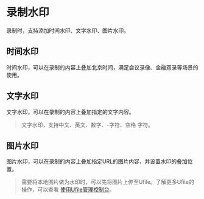 # 录制水印

录制时，支持添加时间水印、文字水印、图片水印。

## 时间水印

时间水印，可以在录制的内容上叠加北京时间，满足会议录像、金融双录等场景的使用。

## 文字水印

文字水印，可以在录制的内容上叠加指定的文字内容。
> 文字水印，支持中文、英文、数字、-字符、空格 字符。

## 图片水印

图片水印，可以在录制的内容上叠加指定URL的图片内容，并设置水印的叠加位置。

> 需要将本地图片做为水印时，可以先将图片上传至Ufile。了解更多Ufile的操作，可以查看 [使用Ufile管理控制台](https://docs.ucloud.cn/storage_cdn/ufile/quick/console)。


